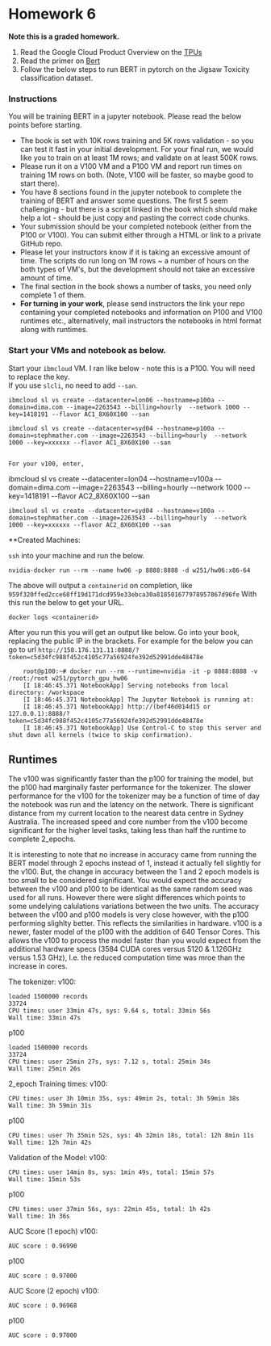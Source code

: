 # Homework 6

**Note this is a graded homework.**
1. Read the Google Cloud Product Overview on the [TPUs](https://cloud.google.com/tpu/)  
2. Read the primer on [Bert](https://github.com/google-research/bert)  
3. Follow the below steps to run BERT in pytorch on the Jigsaw Toxicity classification dataset.  
  
### Instructions 
You will be training BERT in a jupyter notebook. Please read the below points before starting.    
* The book is set with 10K rows training and 5K rows validation - so you can test it fast in your initial development. For your final run, we would like you to train on at least 1M rows; and validate on at least 500K rows.  
* Please run it on a V100 VM and a P100 VM and report run times on training 1M rows on both. (Note, V100 will be faster, so maybe good to start there).   
* You have 8 sections found in the jupyter notebook to complete the training of BERT and answer some questions. The first 5 seem challenging - but there is a script linked in the book which should make help a lot - should be just copy and pasting the correct code chunks.   
* Your submission should be your completed notebook (either from the P100 or V100). You can submit either through a HTML or link to a private GitHub repo.   
* Please let your instructors know if it is taking an excessive amount of time. The scripts do run long on 1M rows ~ a number of hours on the both types of VM's, but the development should not take an excessive amount of time.  
* The final section in the book shows a number of tasks, you need only complete 1 of them.   
* **For turning in your work**, please send instructors the link your repo containing your completed notebooks and information on P100 and V100 runtimes etc., alternatively, mail instructors the notebooks in html format along with runtimes. 
  
  
### Start your VMs and notebook as below.  
    
Start your `ibmcloud` VM. I ran like below - note this is a P100. You will need to replace the key.   
If you use `slcli`, no need to add `--san`.  
```
ibmcloud sl vs create --datacenter=lon06 --hostname=p100a --domain=dima.com --image=2263543 --billing=hourly  --network 1000 --key=1418191 --flavor AC1_8X60X100 --san
```

```
ibmcloud sl vs create --datacenter=syd04 --hostname=p100a --domain=stephmather.com --image=2263543 --billing=hourly  --network 1000 --key=xxxxxx --flavor AC1_8X60X100 --san


For your v100, enter,
```
ibmcloud sl vs create --datacenter=lon04 --hostname=v100a --domain=dima.com --image=2263543 --billing=hourly  --network 1000 --key=1418191 --flavor AC2_8X60X100 --san
```
ibmcloud sl vs create --datacenter=syd04 --hostname=v100a --domain=stephmather.com --image=2263543 --billing=hourly  --network 1000 --key=xxxxxx --flavor AC2_8X60X100 --san
```

**Created Machines:

`ssh` into your machine and run the below. 
```
nvidia-docker run --rm --name hw06 -p 8888:8888 -d w251/hw06:x86-64
```
   
The above will output a `containerid` on completion, like `959f320ffed2cce68ff19d171dcd959e33ebca30a818501677978957867d96fe`
With this run the below to get your URL. 
```
docker logs <containerid>
```
  
After you run this you will get an output like below. Go into your book, replacing the public IP in the brackets. For example for the below you can go to url   `http://158.176.131.11:8888/?token=c5d34fc988f452c4105c77a56924fe392d52991dde48478e`
```
	root@p100:~# docker run --rm --runtime=nvidia -it -p 8888:8888 -v /root:/root w251/pytorch_gpu_hw06
	[I 18:46:45.371 NotebookApp] Serving notebooks from local directory: /workspace
	[I 18:46:45.371 NotebookApp] The Jupyter Notebook is running at:
	[I 18:46:45.371 NotebookApp] http://(bef46d014d15 or 127.0.0.1):8888/?token=c5d34fc988f452c4105c77a56924fe392d52991dde48478e
	[I 18:46:45.371 NotebookApp] Use Control-C to stop this server and shut down all kernels (twice to skip confirmation).

```

## Runtimes

The v100 was significantly faster than the p100 for training the model, but the p100 had marginally faster performance for the tokenizer. The slower performance for the v100 for the tokenizer may be a function of time of day the notebook was run and the latency on the network. There is significant distance from my current location to the nearest data centre in Sydney Australia. The increased speed and core number from the v100 become significant for the higher level tasks, taking less than half the runtime to complete 2_epochs.

It is interesting to note that no increase in accuracy came from running the BERT model through 2 epochs instead of 1, instead it actually fell slightly for the v100. But, the change in accuracy between the 1 and 2 epoch models is too small to be considered significant. You would expect the accuracy between the v100 and p100 to be identical as the same random seed was used for all runs. However there were slight differences which points to some undelying calulations variations between the two units. The accuracy between the v100 and p100 models is very close however, with the p100 performing slighlty better. This reflects the similarities in hardware. v100 is a newer, faster model of the p100 with the addition of 640 Tensor Cores. This allows the v100 to process the model faster than you would expect from the additional hardware specs (3584 CUDA cores versus 5120 & 1.126GHz versus 1.53 GHz), I.e. the reduced computation time was mroe than the increase in cores.


The tokenizer:
v100:
```
loaded 1500000 records
33724
CPU times: user 33min 47s, sys: 9.64 s, total: 33min 56s
Wall time: 33min 47s
```

p100
```
loaded 1500000 records
33724
CPU times: user 25min 27s, sys: 7.12 s, total: 25min 34s
Wall time: 25min 26s
```

2_epoch Training times:
v100:
```
CPU times: user 3h 10min 35s, sys: 49min 2s, total: 3h 59min 38s
Wall time: 3h 59min 31s
```

p100
```
CPU times: user 7h 35min 52s, sys: 4h 32min 18s, total: 12h 8min 11s
Wall time: 12h 7min 42s
```


Validation of the Model:
v100:
```
CPU times: user 14min 8s, sys: 1min 49s, total: 15min 57s
Wall time: 15min 53s
```

p100
```
CPU times: user 37min 56s, sys: 22min 45s, total: 1h 42s
Wall time: 1h 36s
```

AUC Score (1 epoch)
v100:
```
AUC score : 0.96990
```

p100
```
AUC score : 0.97000
```

AUC Score (2 epoch)
v100:
```
AUC score : 0.96968
```

p100
```
AUC score : 0.97000
```
